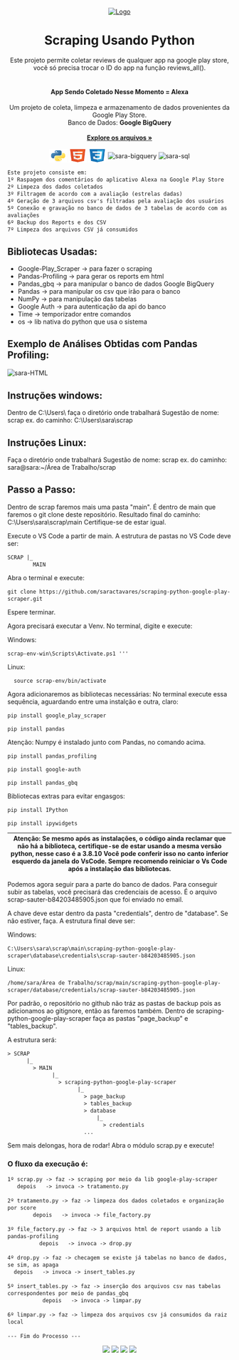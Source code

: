 <!-- PROJECT LOGO -->
<br />
<div align="center">
  <a href="https://github.com/saractavares/scraping-python-google-play-scraper">
   <img src="https://github.com/saractavares/scraping-python-google-play-scraper/blob/main/readme/logo-scrap.png?raw=true" alt="Logo" width="150" height="150">
  </a>

  <h1 align="center">Scraping Usando Python</h1>
 Este projeto permite coletar reviews de qualquer app na google play store, você só precisa trocar o ID do app na função reviews_all().
  <br></br>
  <p align="center">
  <h4>App Sendo Coletado Nesse Momento = Alexa </h4>
    Um projeto de coleta, limpeza e armazenamento de dados provenientes da Google Play Store. </br>
    Banco de Dados: <strong> Google BigQuery </strong>
    <br></br>
    <a href="https://github.com/saractavares/scraping-python-google-play-scraper"><strong>Explore os arquivos »</strong></a>
    <br></br>
    <div style="display: inline_block">
     <img align="center" alt="sara-Python" height="30" width="40" src="https://raw.githubusercontent.com/devicons/devicon/master/icons/python/python-original.svg">
     <img align="center" alt="sara-HTML" height="30" width="40" src="https://raw.githubusercontent.com/devicons/devicon/master/icons/html5/html5-original.svg">
     <img align="center" alt="sara-CSS" height="30" width="40" src="https://raw.githubusercontent.com/devicons/devicon/master/icons/css3/css3-original.svg">
     <img align="center" alt="sara-bigquery" height="30" width="30" src="https://ssl.gstatic.com/pantheon/images/gcpIconGallery.svg?v2">
     <img align="center" alt="sara-sql" height="30" width="30" src="https://upload.wikimedia.org/wikipedia/commons/thumb/8/87/Sql_data_base_with_logo.png/800px-Sql_data_base_with_logo.png">
    </div>
  </p>
</div>



```
Este projeto consiste em:
1º Raspagem dos comentários do aplicativo Alexa na Google Play Store
2º Limpeza dos dados coletados
3º Filtragem de acordo com a avaliação (estrelas dadas)
4º Geração de 3 arquivos csv's filtradas pela avaliação dos usuários 
5º Conexão e gravação no banco de dados de 3 tabelas de acordo com as avaliações
6º Backup dos Reports e dos CSV
7º Limpeza dos arquivos CSV já consumidos
```

## Bibliotecas Usadas:

- Google-Play_Scraper  -> para fazer o scraping
- Pandas-Profiling     -> para gerar os reports em html
- Pandas_gbq           -> para manipular o banco de dados Google BigQuery
- Pandas               -> para manipular os csv que irão para o banco
- NumPy                -> para manipulação das tabelas
- Google Auth          -> para autenticação da api do banco
- Time                 -> temporizador entre comandos
- os                   -> lib nativa do python que usa o sistema

## Exemplo de Análises Obtidas com Pandas Profiling:
<div style="display: inline_block">
     <img align="center" alt="sara-HTML" src="https://github.com/saractavares/scraping-python-google-play-scraper/blob/main/readme/aval_positivas.png?raw=true">
</div>

## Instruções windows:

Dentro de C:\Users<seu-usuario>\ faça o diretório onde trabalhará Sugestão de nome: scrap ex. do caminho: C:\Users\sara\scrap

  
## Instruções Linux: 

Faça o diretório onde trabalhará Sugestão de nome: scrap ex. do caminho: sara@sara:~/Área de Trabalho/scrap

## Passo a Passo:
  
Dentro de scrap faremos mais uma pasta "main". É dentro de main que faremos o git clone deste repositório. Resultado final do caminho: C:\Users\sara\scrap\main Certifique-se de estar igual.

Execute o VS Code a partir de main. A estrutura de pastas no VS Code deve ser:
  
```tree
SCRAP |_
        MAIN
```
  
Abra o terminal e execute: 
```git
git clone https://github.com/saractavares/scraping-python-google-play-scraper.git
```
Espere terminar.

Agora precisará executar a Venv. No terminal, digite e execute:

Windows:
```
scrap-env-win\Scripts\Activate.ps1 '''
```
  
Linux:
```
  source scrap-env/bin/activate
```

Agora adicionaremos as bibliotecas necessárias: No terminal execute essa sequência, aguardando entre uma instalção e outra, claro:
  ```
  pip install google_play_scraper
  ```
  ```
  pip install pandas
  ```
  Atenção: Numpy é instalado junto com Pandas, no comando acima.

  ```
  pip install pandas_profiling
  ```
  ```
  pip install google-auth
  ```
  ```
  pip install pandas_gbq
  ```

Bibliotecas extras para evitar engasgos:
  ```
  pip install IPython
  ```
  ```
  pip install ipywidgets
  ```

| **Atenção**: Se mesmo após as instalações, o código ainda reclamar que não há a biblioteca, certifique-se de estar usando a mesma versão python, nesse caso é a 3.8.10 Você pode conferir isso no canto inferior esquerdo da janela do VsCode. Sempre recomendo reiniciar o Vs Code após a instalação das bibliotecas. |
| --- |
  
  
Podemos agora seguir para a parte do banco de dados. Para conseguir subir as tabelas, você precisará das credenciais de acesso. É o arquivo scrap-sauter-b84203485905.json que foi enviado no email.

  
A chave deve estar dentro da pasta "credentials", dentro de "database". Se não estiver, faça. A estrutura final deve ser:

  
Windows:
  ```
  C:\Users\sara\scrap\main\scraping-python-google-play-scraper\database\credentials\scrap-sauter-b84203485905.json
  ```

Linux:
  ```
  /home/sara/Área de Trabalho/scrap/main/scraping-python-google-play-scraper/database/credentials/scrap-sauter-b84203485905.json
  ```

  
Por padrão, o repositório no github não tráz as pastas de backup pois as adicionamos ao gitignore, então as faremos também. Dentro de scraping-python-google-play-scraper faça as pastas "page_backup" e "tables_backup".

A estrutura será:

  ```tree
  > SCRAP 
        |_ 
          > MAIN 
                |_ 
                  > scraping-python-google-play-scraper 
                        |_ 
                          > page_backup 
                          > tables_backup 
                          > database 
                              |_ 
                                > credentials 
                          ...
  ```

Sem mais delongas, hora de rodar! Abra o módulo scrap.py e execute!


  ### O fluxo da execução é:

```
1º scrap.py -> faz -> scraping por meio da lib google-play-scraper 
   depois   -> invoca -> tratamento.py

2º tratamento.py -> faz -> limpeza dos dados coletados e organização por score 
        depois   -> invoca -> file_factory.py

3º file_factory.py -> faz -> 3 arquivos html de report usando a lib pandas-profiling 
          depois   -> invoca -> drop.py

4º drop.py -> faz -> checagem se existe já tabelas no banco de dados, se sim, as apaga 
  depois   -> invoca -> insert_tables.py

5º insert_tables.py -> faz -> inserção dos arquivos csv nas tabelas correspondentes por meio de pandas_gbq
           depois   -> invoca -> limpar.py

6º limpar.py -> faz -> limpeza dos arquivos csv já consumidos da raiz local

--- Fim do Processo --- 
```
  
  
<div align=center> 
  <a href="https://instagram.com/dadososfatos/" target="_blank"><img src="https://img.shields.io/badge/-Instagram-%23E4405F?style=for-the-badge&logo=instagram&logoColor=white" target="_blank"></a>
  <a href = "mailto: sara27082011@gmail.com"><img src="https://img.shields.io/badge/-Gmail-%23333?style=for-the-badge&logo=gmail&logoColor=white" target="_blank"></a>
  <a href="https://www.linkedin.com/in/saractavares" target="_blank"><img src="https://img.shields.io/badge/-LinkedIn-%230077B5?style=for-the-badge&logo=linkedin&logoColor=white" target="_blank"></a>
  <a href="https://saractavares.github.io/" target="_blank"><img src="https://img.shields.io/badge/-Portifolio-%d31717?style=for-the-badge&logo=portifolio&logoColor=<d31717>" target="_blank"></a>
</div>
